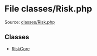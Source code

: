 File classes/Risk.php
=========

Source: [classes/Risk.php](https://github.com/PrestaShop/PrestaShop/blob/1.6.0.13/classes/Risk.php)


Classes
-------

* [RiskCore](class.RiskCore.md)

